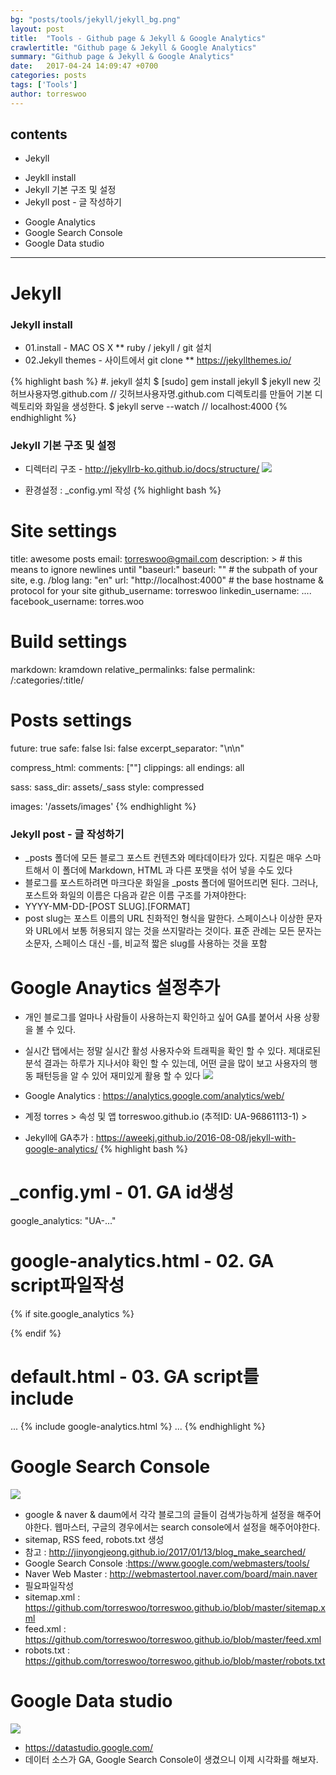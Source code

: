 ```yaml
---
bg: "posts/tools/jekyll/jekyll_bg.png"
layout: post
title:  "Tools - Github page & Jekyll & Google Analytics"
crawlertitle: "Github page & Jekyll & Google Analytics"
summary: "Github page & Jekyll & Google Analytics"
date:   2017-04-24 14:09:47 +0700
categories: posts
tags: ['Tools']
author: torreswoo
---
```


## contents
* Jekyll
- Jeykll install
- Jekyll 기본 구조 및 설정
- Jekyll post - 글 작성하기

* Google Analytics
* Google Search Console 
* Google Data studio

---
# Jekyll

### Jekyll install
- 01.install - MAC OS X
** ruby / jekyll / git 설치
- 02.Jekyll themes - 사이트에서 git clone
** https://jekyllthemes.io/

{% highlight bash %}
#. jekyll 설치
$ [sudo] gem install jekyll
$ jekyll new 깃허브사용자명.github.com // 깃허브사용자명.github.com 디렉토리를 만들어 기본 디렉토리와 화일을 생성한다.
$ jekyll serve --watch  // localhost:4000
{% endhighlight %}

### Jekyll 기본 구조 및 설정
- 디렉터리 구조 - http://jekyllrb-ko.github.io/docs/structure/
![](/assets/images/posts/tools/jekyll/jekyll_dir_info.png)

- 환경설정 : _config.yml 작성
{% highlight bash %}
# Site settings
title: awesome posts
email: torreswoo@gmail.com
description: > # this means to ignore newlines until "baseurl:"
baseurl: "" # the subpath of your site, e.g. /blog
lang: "en"
url: "http://localhost:4000" # the base hostname & protocol for your site
github_username: torreswoo
linkedin_username: ....
facebook_username: torres.woo
 
# Build settings
markdown: kramdown
relative_permalinks: false
permalink: /:categories/:title/
 
# Posts settings
future: true
safe: false
lsi: false
excerpt_separator: "\n\n"
 
compress_html:
  comments: ["<!-- ", " -->"]
  clippings: all
  endings: all
 
sass:
  sass_dir: assets/_sass
  style: compressed
 
images: '/assets/images'
{% endhighlight %}

### Jekyll post - 글 작성하기
- _posts 폴더에 모든 블로그 포스트 컨텐츠와 메타데이타가 있다. 지킬은 매우 스마트해서 이 폴더에 Markdown, HTML 과 다른 포맷을 섞어 넣을 수도 있다
- 블로그를 포스트하려면 마크다운 화일을 _posts 폴더에 떨어뜨리면 된다. 그러나, 포스트와 화일의 이름은 다음과 같은 이름 구조를 가져야한다:
- YYYY-MM-DD-[POST SLUG].[FORMAT]
- post slug는 포스트 이름의 URL 친화적인 형식을 말한다. 스페이스나 이상한 문자와 URL에서 보통 허용되지 않는 것을 쓰지말라는 것이다. 표준 관례는 모든 문자는 소문자, 스페이스 대신 -를, 비교적 짧은 slug를 사용하는 것을 포함

# Google Anaytics 설정추가
- 개인 블로그를 얼마나 사람들이 사용하는지 확인하고 싶어 GA를 붙어서 사용 상황을 볼 수 있다. 
- 실시간 탭에서는 정말 실시간 활성 사용자수와 트래픽을 확인 할 수 있다. 제대로된 분석 결과는 하루가 지나서야 확인 할 수 있는데, 어떤 글을 많이 보고 사용자의 행동 패턴등을 알 수 있어 재미있게 활용 할 수 있다
![](/assets/images/posts/tools/jekyll/ga.png)

- Google Analytics : https://analytics.google.com/analytics/web/
- 계정 torres > 속성 및 앱 torreswoo.github.io (추적ID: UA-96861113-1) >
- Jekyll에 GA추가 : https://aweekj.github.io/2016-08-08/jekyll-with-google-analytics/
{% highlight bash %}
# _config.yml - 01. GA id생성
google_analytics: "UA-..."
 
# google-analytics.html - 02. GA script파일작성
{% if site.google_analytics %}
<script>
    (function(i,s,o,g,r,a,m){i['GoogleAnalyticsObject']=r;i[r]=i[r]||function(){
            (i[r].q=i[r].q||[]).push(arguments)},i[r].l=1*new Date();a=s.createElement(o),
        m=s.getElementsByTagName(o)[0];a.async=1;a.src=g;m.parentNode.insertBefore(a,m)
    })(window,document,'script','https://www.google-analytics.com/analytics.js','ga');
    ga('create', '{{ site.google_analytics }}', 'auto');
    ga('send', 'pageview');
</script>
{% endif %}
 
# default.html - 03. GA script를 include
<html>
...
  {% include google-analytics.html %}
...
</html>
{% endhighlight %}

# Google Search Console
![](/assets/images/posts/tools/jekyll/ga_search_console.png)

- google & naver & daum에서 각각 블로그의 글들이 검색가능하게 설정을 해주어야한다. 웹마스터, 구글의 경우에서는 search console에서 설정을 해주어야한다. 
- sitemap, RSS feed, robots.txt 생성
- 참고 : http://jinyongjeong.github.io/2017/01/13/blog_make_searched/
- Google Search Console :https://www.google.com/webmasters/tools/
- Naver Web Master : http://webmastertool.naver.com/board/main.naver
- 필요파일작성
- sitemap.xml : https://github.com/torreswoo/torreswoo.github.io/blob/master/sitemap.xml
- feed.xml : https://github.com/torreswoo/torreswoo.github.io/blob/master/feed.xml
- robots.txt : https://github.com/torreswoo/torreswoo.github.io/blob/master/robots.txt

# Google Data studio
![](/assets/images/posts/tools/jekyll/ga_data_studio.png)

- https://datastudio.google.com/
- 데이터 소스가 GA, Google Search Console이 생겼으니 이제 시각화를 해보자.
